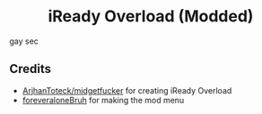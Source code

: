 <h1 align="center">iReady Overload (Modded)</h1>
gay sec <br>

## Credits
- [ArjhanToteck/midgetfucker](https://github.com/ArjhanToteck) for creating iReady Overload
- [foreveraloneBruh](https://www.reddit.com/user/foreveraloneBruh/) for making the mod menu
